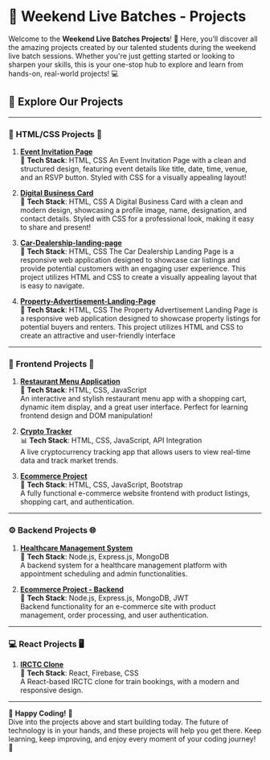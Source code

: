 # 🎉 Weekend Live Batches - Projects 

Welcome to the **Weekend Live Batches Projects**! 🚀 Here, you’ll discover all the amazing projects created by our talented students during the weekend live batch sessions. Whether you're just getting started or looking to sharpen your skills, this is your one-stop hub to explore and learn from hands-on, real-world projects! 💻

## 🌟 Explore Our Projects

---

### 🚀 **HTML/CSS Projects** 🌟

1. **[Event Invitation Page](https://github.com/content-cn/Event-Invitation-Page)**  
   📅 **Tech Stack**: HTML, CSS 
   An Event Invitation Page with a clean and structured design, featuring event details like title, date, time, venue, and an RSVP button. Styled with CSS for a visually appealing layout!
   
2. **[Digital Business Card](https://github.com/content-cn/Digital-Business-Card)**  
   💼 **Tech Stack**: HTML, CSS 
   A Digital Business Card with a clean and modern design, showcasing a profile image, name, designation, and contact details. Styled with CSS for a professional look, making it easy to share and present!
3. **[Car-Dealership-landing-page](https://github.com/content-cn/Car-Dealership-landing-page)**  
   💼 **Tech Stack**: HTML, CSS 
  The Car Dealership Landing Page is a responsive web application designed to showcase car listings and provide potential customers with an engaging user experience. This project utilizes HTML and CSS to create a visually appealing layout that is easy to navigate.
4. **[Property-Advertisement-Landing-Page](https://github.com/content-cn/Property-Advertisement-Landing-Page)**  
   💼 **Tech Stack**: HTML, CSS 
 The Property Advertisement Landing Page is a responsive web application designed to showcase property listings for potential buyers and renters. This project utilizes HTML and CSS to create an attractive and user-friendly interface

---

### 🚀 **Frontend Projects** 🌟

1. **[Restaurant Menu Application](https://github.com/content-cn/Restaurant-menu-app)**  
   💼 **Tech Stack**: HTML, CSS, JavaScript  
   An interactive and stylish restaurant menu app with a shopping cart, dynamic item display, and a great user interface. Perfect for learning frontend design and DOM manipulation!


2. **[Crypto Tracker](https://github.com/content-cn/Crypto-Tracker)**  
   📊 **Tech Stack**: HTML, CSS, JavaScript, API Integration  
   A live cryptocurrency tracking app that allows users to view real-time data and track market trends.


3. **[Ecommerce Project](https://github.com/content-cn/WLC_Frontend_Ecomm)**  
   🛒 **Tech Stack**: HTML, CSS, JavaScript, Bootstrap  
   A fully functional e-commerce website frontend with product listings, shopping cart, and authentication.

 

---

### ⚙️ **Backend Projects** 🌐

1. **[Healthcare Management System](https://github.com/content-cn/Backend-HMS)**  
   🏥 **Tech Stack**: Node.js, Express.js, MongoDB  
   A backend system for a healthcare management platform with appointment scheduling and admin functionalities.



2. **[Ecommerce Project - Backend](https://github.com/content-cn/WLC-Backend-E-comm)**  
   🔧 **Tech Stack**: Node.js, Express.js, MongoDB, JWT  
   Backend functionality for an e-commerce site with product management, order processing, and user authentication.

 
---

### 💻 **React Projects** 🖥️

1. **[IRCTC Clone](https://github.com/content-cn/IRCTC-Clone-REACT)**  
   🚆 **Tech Stack**: React, Firebase, CSS  
   A React-based IRCTC clone for train bookings, with a modern and responsive design.

 
---


🎉 **Happy Coding!** 🚀  
Dive into the projects above and start building today. The future of technology is in your hands, and these projects will help you get there. Keep learning, keep improving, and enjoy every moment of your coding journey! 🌱

